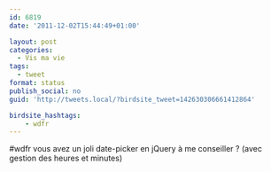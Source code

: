 ```yaml
---
id: 6819
date: '2011-12-02T15:44:49+01:00'

layout: post
categories:
  - Vis ma vie
tags:
  - tweet
format: status
publish_social: no
guid: 'http://tweets.local/?birdsite_tweet=142630306661412864'

birdsite_hashtags:
    - wdfr
---
```


\#wdfr vous avez un joli date-picker en jQuery à me conseiller ? (avec gestion des heures et minutes)